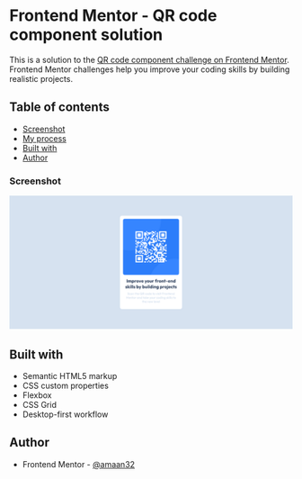 # Frontend Mentor - QR code component solution

This is a solution to the [QR code component challenge on Frontend Mentor](https://www.frontendmentor.io/challenges/qr-code-component-iux_sIO_H). Frontend Mentor challenges help you improve your coding skills by building realistic projects. 

## Table of contents


- [Screenshot](#screenshot)
- [My process](#my-process)
- [Built with](#built-with)
- [Author](#author)


### Screenshot

![](./My%20Code/My%20Work_Screenshot.png)



## Built with

- Semantic HTML5 markup
- CSS custom properties
- Flexbox
- CSS Grid
- Desktop-first workflow



## Author
- Frontend Mentor - [@amaan32](https://www.frontendmentor.io/profile/Amaan32)



